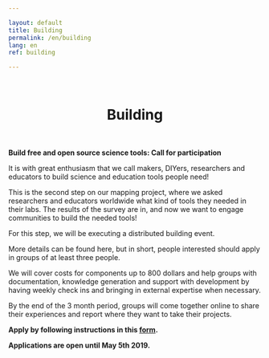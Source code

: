 ```yaml
---

layout: default
title: Building
permalink: /en/building
lang: en
ref: building

---
```


<br>
  <center>
    <h1> Building </h1>  
  </center>
<br>

**Build free and open source science tools: Call for participation**

It is with great enthusiasm that we call makers, DIYers, researchers and educators to build science and education tools people need!

This is the second step on our mapping project, where we asked researchers and educators worldwide what kind of tools they needed in their labs. The results of the survey are in, and now we want to engage communities to build the needed tools!

For this step, we will be executing a distributed building event.

More details can be found here, but in short, people interested should apply in groups of at least three people.

We will cover costs for components up to 800 dollars and help groups with documentation, knowledge generation and support with development by having weekly check ins and bringing in external expertise when necessary.

By the end of the 3 month period, groups will come together online to share their experiences and report where they want to take their projects.

**Apply by following instructions in this [form](http://ec2-3-17-144-2.us-east-2.compute.amazonaws.com/index.php/148539?newtest=Y&lang=en).**

**Applications are open until May 5th 2019.**
